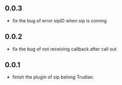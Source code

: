 ## 0.0.3
* fix the bug of error sipID when sip is coming

## 0.0.2
* fix the bug of not receiving callback after call out

## 0.0.1
* finish the plugin of sip belong Trudian.
